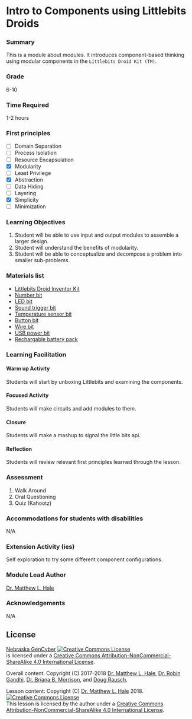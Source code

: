 # Intro to Components using Littlebits Droids

### Summary
This is a module about modules. It introduces component-based thinking using modular components in the `Littlebits Droid Kit (TM)`.

### Grade
6-10

### Time Required
1-2 hours

### First principles
- [ ] Domain Separation
- [ ] Process Isolation
- [ ] Resource Encapsulation
- [x] Modularity
- [ ] Least Privilege
- [x] Abstraction
- [ ] Data Hiding
- [ ] Layering
- [x] Simplicity
- [ ] Minimization

### Learning Objectives

1. Student will be able to use input and output modules to assemble a larger design.
2. Student will understand the benefits of modularity.
3. Student will be able to conceptualize and decompose a problem into smaller sub-problems.

### Materials list

* [Littlebits Droid Inventor Kit](https://shop.littlebits.com/products/droid-inventor-kit)
* [Number bit](https://shop.littlebits.com/products/number-bit)
* [LED bit](https://shop.littlebits.com/products/led)
* [Sound trigger bit](https://shop.littlebits.com/products/sound-trigger)
* [Temperature sensor bit](https://shop.littlebits.com/products/temp-sensor)
* [Button bit](https://shop.littlebits.com/products/button)
* [Wire bit](https://shop.littlebits.com/products/wire-bit)
* [USB power bit](https://shop.littlebits.com/products/usb-power)
* [Rechargable battery pack](https://shop.littlebits.com/products/rechargeable-battery)


### Learning Facilitation

#### Warm up Activity
Students will start by unboxing Littlebits and examining the components.

#### Focused Activity
Students will make circuits and add modules to them.

#### Closure
Students will make a mashup to signal the little bits api.

#### Reflection
Students will review relevant first principles learned through the lesson.

### Assessment

1. Walk Around
1. Oral Questioning
1. Quiz (Kahootz)

### Accommodations for students with disabilities

N/A

### Extension Activity (ies)

Self exploration to try some different component configurations.

### Module Lead Author

[Dr. Matthew L. Hale](http://faculty.ist.unomaha.edu/mhale/)

### Acknowledgements

N/A

## License
[Nebraska GenCyber](https://github.com/MLHale/nebraska-gencyber) <a rel="license" href="http://creativecommons.org/licenses/by-nc-sa/4.0/"><img alt="Creative Commons License" style="border-width:0" src="https://i.creativecommons.org/l/by-nc-sa/4.0/88x31.png" /></a><br /> is licensed under a <a rel="license" href="http://creativecommons.org/licenses/by-nc-sa/4.0/">Creative Commons Attribution-NonCommercial-ShareAlike 4.0 International License</a>.

Overall content: Copyright (C) 2017-2018  [Dr. Matthew L. Hale](http://faculty.ist.unomaha.edu/mhale/), [Dr. Robin Gandhi](http://faculty.ist.unomaha.edu/rgandhi/), [Dr. Briana B. Morrison](http://www.brianamorrison.net), and [Doug Rausch](http://www.bellevue.edu/about/leadership/faculty/rausch-douglas).

Lesson content: Copyright (C) [Dr. Matthew L. Hale](http://faculty.ist.unomaha.edu/mhale/) 2018.  
<a rel="license" href="http://creativecommons.org/licenses/by-nc-sa/4.0/"><img alt="Creative Commons License" style="border-width:0" src="https://i.creativecommons.org/l/by-nc-sa/4.0/88x31.png" /></a><br /><span xmlns:dct="http://purl.org/dc/terms/" property="dct:title">This lesson</span> is licensed by the author under a <a rel="license" href="http://creativecommons.org/licenses/by-nc-sa/4.0/">Creative Commons Attribution-NonCommercial-ShareAlike 4.0 International License</a>.
